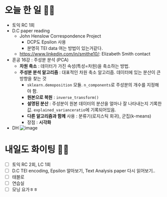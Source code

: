 # 오늘 한 일 🤛🏻
- 토익 RC 1회
- D.C paper reading
    - John Henslow Correspondence Project
        - DCP도 Epsilon 사용
        - 분명히 TEI data 여는 방법이 있는거같다.
    - https://www.linkedin.com/in/smithe10/: Elizabeth Smith contact
- 혼공 16강 : 주성분 분석 (PCA)
    - **차원 축소** : 데이터가 가진 속성(특성=차원)을 축소하는 방법. 
    - **주성분 분석 알고리즘** : 대표적인 차원 축소 알고리즘. 데이터에 있는 분산이 큰 방향을 찾는 것
        - `sklearn.demoposition` 모듈. `n_components`로 주성분의 개수를 지정해야 함.
        - **원본으로 복원** : `inverse_transform()`
        - **설명된 분산** : 주성분이 원본 데이터의 분산을 얼마나 잘 나타내는지 기록한 값. `explained_varianceratio`에 기록되어있음.
        - **다른 알고리즘과 함께** 사용 : 분류기(로지스틱 회귀), 군집(k-means)
        - 장점 : **시각화**
- DH
![image](https://user-images.githubusercontent.com/88447983/180962663-3647a70d-fb6b-4963-ada5-0474a2b50bfb.png)


# 내일도 화이팅 ✌🏻
- [ ] 토익 RC 2회, LC 1회
- [ ] D.C TEI encoding, Epsilon 알아보기, Text Analysis paper 다시 읽어보기..
- [ ] 태블로
- [ ] 연습실
- [ ] 모닝 요가ㅎㅎ